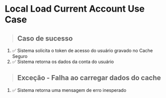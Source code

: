 # Local Load Current Account Use Case

> ## Caso de sucesso
1. ✅  Sistema solicita o token de acesso do usuário gravado no Cache Seguro
2. ✅  Sistema retorna os dados da conta do usuário

> ## Exceção - Falha ao carregar dados do cache
1. ✅  Sistema retorna uma mensagem de erro inesperado